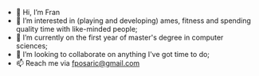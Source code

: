 - 👋 Hi, I’m Fran
- 👀 I’m interested in (playing and developing) ames, fitness and spending quality time with like-minded people;
- 🌱 I’m currently on the first year of master's degree in computer sciences;
- 💞️ I’m looking to collaborate on anything I've got time to do;
- 📫 Reach me via fposaric@gmail.com

<!---
posaricf/posaricf is a ✨ special ✨ repository because its `README.md` (this file) appears on your GitHub profile.
You can click the Preview link to take a look at your changes.
--->
